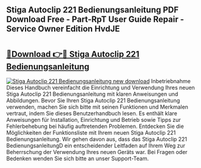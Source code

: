 ## Stiga Autoclip 221 Bedienungsanleitung PDF Download Free - Part-RpT User Guide Repair - Service Owner Edition HvdJE

# <h2><a href="http://df4wm19.blite.top/?on=Stiga+Autoclip+221+Bedienungsanleitung">🔗Download 👉🔴 Stiga Autoclip 221 Bedienungsanleitung</a></h2>

[![Stiga Autoclip 221 Bedienungsanleitung new download](https://i.imgur.com/lujVjoI.png)](http://df4wm19.blite.top/?on=Stiga+Autoclip+221+Bedienungsanleitung)
Inbetriebnahme Dieses Handbuch vereinfacht die Einrichtung und Verwendung Ihres neuen Stiga Autoclip 221 Bedienungsanleitung mit klaren Anweisungen und Abbildungen. Bevor Sie Ihren Stiga Autoclip 221 Bedienungsanleitung verwenden, machen Sie sich bitte mit seinen Funktionen und Merkmalen vertraut, indem Sie dieses Benutzerhandbuch lesen. Es enthält klare Anweisungen für Installation, Einrichtung und Betrieb sowie Tipps zur Fehlerbehebung bei häufig auftretenden Problemen. Entdecken Sie die Möglichkeiten der Funktionsliste mit Ihrem neuen Stiga Autoclip 221 Bedienungsanleitung. Wir gehen davon aus, dass das Stiga Autoclip 221 BedienungsanleitungD ein entscheidender Leitfaden auf Ihrem Weg zur Beherrschung der Verwendung Ihres neuen Geräts war. Bei Fragen oder Bedenken wenden Sie sich bitte an unser Support-Team.
